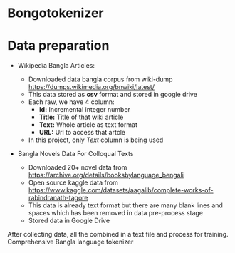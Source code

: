# Bongotokenizer
  # Data preparation #


 * Wikipedia Bangla Articles:
      * Downloaded data bangla corpus from wiki-dump https://dumps.wikimedia.org/bnwiki/latest/
      * This data stored as **csv** format and stored in google drive
      * Each raw, we have 4 column:
          * **Id:**   Incremental integer number
          * **Title:** Title of that wiki article
          * **Text:** Whole article as text format
          * **URL:** Url to access that artcle
      * In this project, only *Text* column is being used

* Bangla Novels Data For Colloqual Texts
    * Downloaded 20+ novel data from https://archive.org/details/booksbylanguage_bengali
    * Open source kaggle data from https://www.kaggle.com/datasets/aagalib/complete-works-of-rabindranath-tagore
    * This data is already text format but there are many blank lines and spaces which has been removed in data pre-process stage
    * Stored data in Google Drive

After collecting data, all the combined in a text file and process for training.
Comprehensive Bangla language tokenizer

